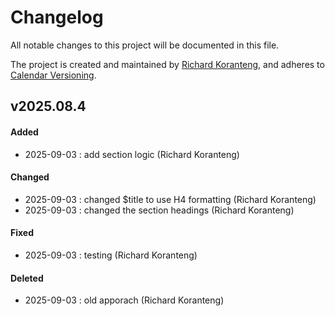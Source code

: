 # Changelog
All notable changes to this project will be documented in this file.

The project is created and maintained by [Richard Koranteng](https://rkkoranteng.com), and adheres to [Calendar Versioning](https://calver.org/).

## v2025.08.4
#### Added
- 2025-09-03 : add section logic (Richard Koranteng)

#### Changed
- 2025-09-03 : changed $title to use H4 formatting (Richard Koranteng)
- 2025-09-03 : changed the section headings (Richard Koranteng)

#### Fixed
- 2025-09-03 : testing (Richard Koranteng)

#### Deleted
- 2025-09-03 : old apporach (Richard Koranteng)

